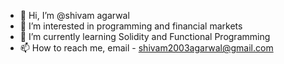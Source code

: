 - 👋 Hi, I’m @shivam agarwal
- 👀 I’m interested in programming and financial markets
- 🌱 I’m currently learning Solidity and Functional Programming
- 📫 How to reach me, email - shivam2003agarwal@gmail.com

<!---
shivamagarwal2000/shivamagarwal2000 is a ✨ special ✨ repository because its `README.md` (this file) appears on your GitHub profile.
You can click the Preview link to take a look at your changes.
--->
